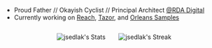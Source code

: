 * Proud Father // Okayish Cyclist // Principal Architect [@RDA Digital](https://www.rdadigital.com/)
* Currently working on [Reach](https://github.com/jsedlak/reach), [Tazor](https://github.com/jsedlak/tazor), and [Orleans Samples](https://github.com/jsedlak/orleans-samples)

<div style="display:flex;align-items:center;justify-content:center;gap:30px;">

![jsedlak's Stats](https://github-readme-stats.vercel.app/api?username=jsedlak&theme=synthwave&show_icons=true&hide_border=true&count_private=true)

![jsedlak's Streak](https://github-readme-streak-stats.herokuapp.com/?user=jsedlak&theme=synthwave&hide_border=true)
</div>
